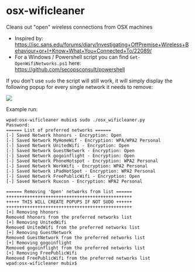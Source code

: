 # osx-wificleaner
Cleans out "open" wireless connections from OSX machines

- Inspired by: https://isc.sans.edu/forums/diary/Investigating+OffPremise+Wireless+Behaviour+or+I+Know+What+You+Connected+To/22089/
- For a Windows / Powershell script you can find `Get-OpenWifiNetworks.ps1` here: https://github.com/secopsconsult/powershell

If you don't use `sudo` the script will still work, it will simply display the following popup for every single network it needs to remove:

![](https://i.imgur.com/YiP3quI.png)

Example run:
```
wpad:osx-wificleaner mubix$ sudo ./osx_wificleaner.py
Password:
====== List of preferred networks ======
[-] Saved Network hhonors - Encryption: Open
[-] Saved Network MyHomeWif - Encryption: WPA/WPA2 Personal
[-] Saved Network UnitedWifi - Encryption: Open
[-] Saved Network GuestNetwork - Encryption: Open
[-] Saved Network gogoinflight - Encryption: Open
[-] Saved Network PhoneHotspot - Encryption: WPA2 Personal
[-] Saved Network WorkWifi - Encryption: WPA2 Personal
[-] Saved Network iPadHotSpot - Encryption: WPA2 Personal
[-] Saved Network FreePublicWifi - Encryption: Open
[-] Saved Network Ruxcon - Encryption: WPA2 Personal

====== Removing 'Open' networks from list ======
++++++++++++++++++++++++++++++++++++++++++++++++
+++++ THIS WILL CREATE POPUPS IF NOT SUDO ++++++
++++++++++++++++++++++++++++++++++++++++++++++++
[+] Removing hhonors
Removed hhonors from the preferred networks list
[+] Removing UnitedWifi
Removed UnitedWifi from the preferred networks list
[+] Removing GuestNetwork
Removed GuestNetwork from the preferred networks list
[+] Removing gogoinflight
Removed gogoinflight from the preferred networks list
[+] Removing FreePublicWifi
Removed FreePublicWifi from the preferred networks list
wpad:osx-wificleaner mubix$
```
